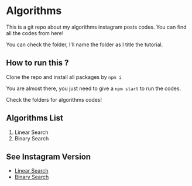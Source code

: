 # Algorithms

This is a git repo about my algorithms instagram posts codes. You can find all the codes from here!

You can check the folder, I'll name the folder as I title the tutorial.

## How to run this ?

Clone the repo and install all packages by `npm i`

You are almost there, you just need to give a `npm start` to run the codes.

Check the folders for algorithms codes!

## Algorithms List

1. Linear Search
2. Binary Search

## See Instagram Version

- [Linear Search](https://www.instagram.com/nerd_jfpb/)
- [Binary Search](https://www.instagram.com/nerd_jfpb/)
